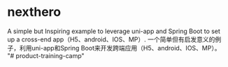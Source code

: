 # nexthero

A simple but Inspiring example to leverage uni-app and Spring Boot to set up a cross-end app（H5、android、IOS、MP）.
一个简单但有启发意义的例子，利用uni-app和Spring Boot来开发跨端应用（H5、android、IOS、MP）。
"# product-training-camp" 
